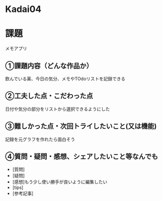 # Kadai04


# 課題　 

メモアプリ

## ①課題内容（どんな作品か）

飲んでいる薬、今日の気分、メモやTOdoリストを記録できる

## ②工夫した点・こだわった点

日付や気分の部分をリストから選択できるようにした

## ③難しかった点・次回トライしたいこと(又は機能)

記録を元グラフを作れたら面白そう

## ④質問・疑問・感想、シェアしたいこと等なんでも

- [質問]
- [疑問]
- [感想]もう少し使い勝手が良いように編集したい
- [tips]
- [参考記事]
